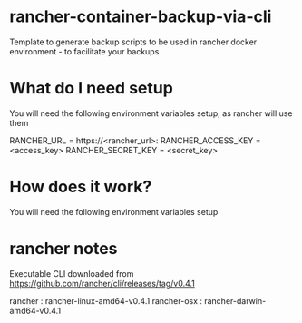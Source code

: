 # rancher-container-backup-via-cli
Template to generate backup scripts to be used in rancher docker environment - to facilitate your backups

# What do I need setup
You will need the following environment variables setup, as rancher will use them

RANCHER_URL = https://<rancher_url>:<port>
RANCHER_ACCESS_KEY = <access_key>
RANCHER_SECRET_KEY = <secret_key>

# How does it work?
You will need the following environment variables setup

# rancher notes
Executable CLI downloaded from https://github.com/rancher/cli/releases/tag/v0.4.1

rancher     : rancher-linux-amd64-v0.4.1
rancher-osx : rancher-darwin-amd64-v0.4.1
